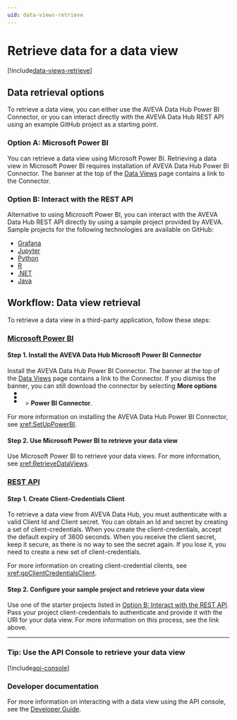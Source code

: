 ```yaml
---
uid: data-views-retrieve
---
```


# Retrieve data for a data view

[!include[data-views-retrieve](../../_includes/data-views-retrieve.md)]

## Data retrieval options

To retrieve a data view, you can either use the AVEVA Data Hub Power BI Connector, or you can interact directly with the AVEVA Data Hub REST API using an example GitHub project as a starting point.

### Option A: Microsoft Power BI

You can retrieve a data view using Microsoft Power BI. Retrieving a data view in Microsoft Power BI requires installation of AVEVA Data Hub Power BI Connector. The banner at the top of the [Data Views](xref:CreateDataView) page contains a link to the Connector.

### Option B: Interact with the REST API

Alternative to using Microsoft Power BI, you can interact with the AVEVA Data Hub REST API directly by using a sample project provided by AVEVA. Sample projects for the following technologies are available on GitHub:

- [Grafana](https://github.com/osisoft/sample-adh-grafana-nodejs)
- [Jupyter](https://github.com/osisoft/sample-adh-data_views_jupyter-python)
- [Python](https://github.com/osisoft/sample-adh-data_views-python)
- [R](https://github.com/osisoft/sample-adh-data_views_r-r)
- [.NET](https://github.com/osisoft/sample-adh-data_views-dotnet)
- [Java](https://github.com/osisoft/sample-adh-data_views-java)

## Workflow: Data view retrieval

To retrieve a data view in a third-party application, follow these steps:

### [Microsoft Power BI](#tab/tabid-1)

#### Step 1. Install the AVEVA Data Hub Microsoft Power BI Connector

Install the AVEVA Data Hub Power BI Connector. The banner at the top of the [Data Views](xref:CreateDataView) page contains a link to the Connector. If you dismiss the banner, you can still download the connector by selecting **More options** ![more options](../../_icons/default/dots-vertical.svg) > **Power BI Connector**.

For more information on installing the AVEVA Data Hub Power BI Connector, see <xref:SetUpPowerBI>.

#### Step 2. Use Microsoft Power BI to retrieve your data view

Use Microsoft Power BI to retrieve your data views. For more information, see <xref:RetrieveDataViews>.

### [REST API](#tab/tabid-2)

#### Step 1. Create Client-Credentials Client

To retrieve a data view from AVEVA Data Hub, you must authenticate with a valid Client Id and Client secret. You can obtain an Id and secret by creating a set of client-credentials. When you create the client-credentials, accept the default expiry of 3600 seconds. When you receive the client secret, keep it secure, as there is no way to see the secret again. If you lose it, you need to create a new set of client-credentials.

For more information on creating client-credential clients, see <xref:gpClientCredentialsClient>.

#### Step 2. Configure your sample project and retrieve your data view

Use one of the starter projects listed in [Option B: Interact with the REST API](#option-b-interact-with-the-rest-api). Pass your project client-credentials to authenticate and provide it with the URI for your data view. For more information on this process, see the link above.

***

### Tip: Use the API Console to retrieve your data view

[!include[api-console](_includes/api-console.md)]

### Developer documentation

For more information on interacting with a data view using the API console, see the [Developer Guide](xref:DataViewsOverview).
